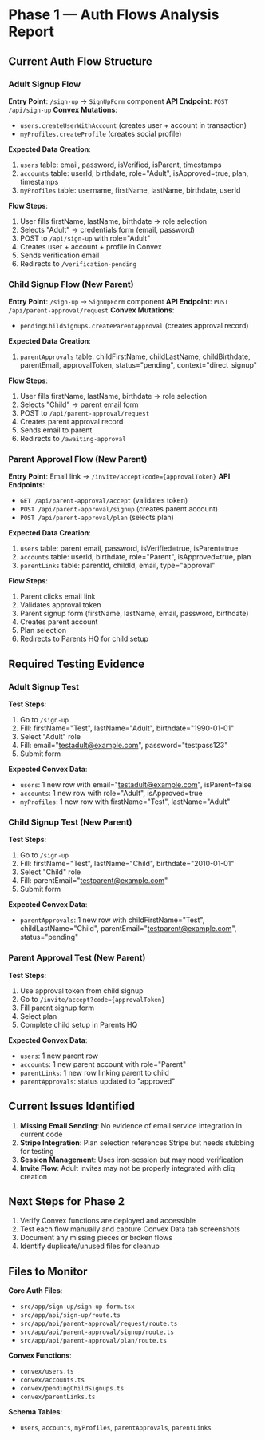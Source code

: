 # Phase 1 — Auth Flows Analysis Report

## Current Auth Flow Structure

### Adult Signup Flow
**Entry Point**: `/sign-up` → `SignUpForm` component
**API Endpoint**: `POST /api/sign-up`
**Convex Mutations**: 
- `users.createUserWithAccount` (creates user + account in transaction)
- `myProfiles.createProfile` (creates social profile)

**Expected Data Creation**:
1. `users` table: email, password, isVerified, isParent, timestamps
2. `accounts` table: userId, birthdate, role="Adult", isApproved=true, plan, timestamps
3. `myProfiles` table: username, firstName, lastName, birthdate, userId

**Flow Steps**:
1. User fills firstName, lastName, birthdate → role selection
2. Selects "Adult" → credentials form (email, password)
3. POST to `/api/sign-up` with role="Adult"
4. Creates user + account + profile in Convex
5. Sends verification email
6. Redirects to `/verification-pending`

### Child Signup Flow (New Parent)
**Entry Point**: `/sign-up` → `SignUpForm` component
**API Endpoint**: `POST /api/parent-approval/request`
**Convex Mutations**:
- `pendingChildSignups.createParentApproval` (creates approval record)

**Expected Data Creation**:
1. `parentApprovals` table: childFirstName, childLastName, childBirthdate, parentEmail, approvalToken, status="pending", context="direct_signup"

**Flow Steps**:
1. User fills firstName, lastName, birthdate → role selection
2. Selects "Child" → parent email form
3. POST to `/api/parent-approval/request`
4. Creates parent approval record
5. Sends email to parent
6. Redirects to `/awaiting-approval`

### Parent Approval Flow (New Parent)
**Entry Point**: Email link → `/invite/accept?code={approvalToken}`
**API Endpoints**: 
- `GET /api/parent-approval/accept` (validates token)
- `POST /api/parent-approval/signup` (creates parent account)
- `POST /api/parent-approval/plan` (selects plan)

**Expected Data Creation**:
1. `users` table: parent email, password, isVerified=true, isParent=true
2. `accounts` table: userId, birthdate, role="Parent", isApproved=true, plan
3. `parentLinks` table: parentId, childId, email, type="approval"

**Flow Steps**:
1. Parent clicks email link
2. Validates approval token
3. Parent signup form (firstName, lastName, email, password, birthdate)
4. Creates parent account
5. Plan selection
6. Redirects to Parents HQ for child setup

## Required Testing Evidence

### Adult Signup Test
**Test Steps**:
1. Go to `/sign-up`
2. Fill: firstName="Test", lastName="Adult", birthdate="1990-01-01"
3. Select "Adult" role
4. Fill: email="testadult@example.com", password="testpass123"
5. Submit form

**Expected Convex Data**:
- `users`: 1 new row with email="testadult@example.com", isParent=false
- `accounts`: 1 new row with role="Adult", isApproved=true
- `myProfiles`: 1 new row with firstName="Test", lastName="Adult"

### Child Signup Test (New Parent)
**Test Steps**:
1. Go to `/sign-up`
2. Fill: firstName="Test", lastName="Child", birthdate="2010-01-01"
3. Select "Child" role
4. Fill: parentEmail="testparent@example.com"
5. Submit form

**Expected Convex Data**:
- `parentApprovals`: 1 new row with childFirstName="Test", childLastName="Child", parentEmail="testparent@example.com", status="pending"

### Parent Approval Test (New Parent)
**Test Steps**:
1. Use approval token from child signup
2. Go to `/invite/accept?code={approvalToken}`
3. Fill parent signup form
4. Select plan
5. Complete child setup in Parents HQ

**Expected Convex Data**:
- `users`: 1 new parent row
- `accounts`: 1 new parent account with role="Parent"
- `parentLinks`: 1 new row linking parent to child
- `parentApprovals`: status updated to "approved"

## Current Issues Identified

1. **Missing Email Sending**: No evidence of email service integration in current code
2. **Stripe Integration**: Plan selection references Stripe but needs stubbing for testing
3. **Session Management**: Uses iron-session but may need verification
4. **Invite Flow**: Adult invites may not be properly integrated with cliq creation

## Next Steps for Phase 2

1. Verify Convex functions are deployed and accessible
2. Test each flow manually and capture Convex Data tab screenshots
3. Document any missing pieces or broken flows
4. Identify duplicate/unused files for cleanup

## Files to Monitor

**Core Auth Files**:
- `src/app/sign-up/sign-up-form.tsx`
- `src/app/api/sign-up/route.ts`
- `src/app/api/parent-approval/request/route.ts`
- `src/app/api/parent-approval/signup/route.ts`
- `src/app/api/parent-approval/plan/route.ts`

**Convex Functions**:
- `convex/users.ts`
- `convex/accounts.ts`
- `convex/pendingChildSignups.ts`
- `convex/parentLinks.ts`

**Schema Tables**:
- `users`, `accounts`, `myProfiles`, `parentApprovals`, `parentLinks`

